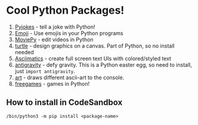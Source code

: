 # Cool Python Packages!

1. [Pyjokes](https://github.com/pyjokes/pyjokes) - tell a joke with Python!
2. [Emoji](https://github.com/carpedm20/emoji) - Use emojis in your Python programs
3. [MoviePy](https://github.com/Zulko/moviepy) - edit videos in Python
4. [turtle](https://docs.python.org/3/library/turtle.html) - design graphics on a canvas. Part of Python, so no install needed
5. [Asciimatics](https://github.com/peterbrittain/asciimatics) - create full screen text UIs with colored/styled text
6. [antigravity](https://github.com/python/cpython/blob/main/Lib/antigravity.py) - defy gravity. This is a Python easter egg, so need to install, just `import antigravity`.
7. [art](https://pypi.org/project/art/) - draws different ascii-art to the console.
8. [freegames](https://pypi.org/project/freegames/) - games in Python!

## How to install in CodeSandbox

```
/bin/python3 -m pip install <package-name>
```

